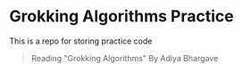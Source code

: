 # Grokking Algorithms Practice

This is a repo for storing practice code

> Reading "Grokking Algorithms" By Adiya Bhargave